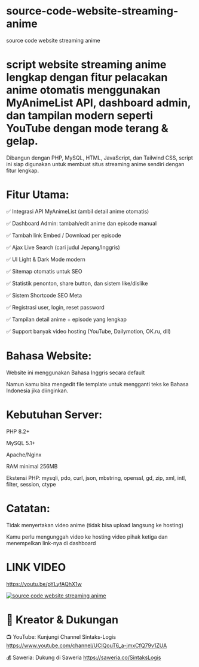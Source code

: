 # source-code-website-streaming-anime
 source code website streaming anime

# script website streaming anime lengkap dengan fitur pelacakan anime otomatis menggunakan MyAnimeList API, dashboard admin, dan tampilan modern seperti YouTube dengan mode terang & gelap.




Dibangun dengan PHP, MySQL, HTML, JavaScript, dan Tailwind CSS, script ini siap digunakan untuk membuat situs streaming anime sendiri dengan fitur lengkap.




# Fitur Utama:

✅ Integrasi API MyAnimeList (ambil detail anime otomatis)

✅ Dashboard Admin: tambah/edit anime dan episode manual

✅ Tambah link Embed / Download per episode

✅ Ajax Live Search (cari judul Jepang/Inggris)

✅ UI Light & Dark Mode modern

✅ Sitemap otomatis untuk SEO

✅ Statistik penonton, share button, dan sistem like/dislike

✅ Sistem Shortcode SEO Meta

✅ Registrasi user, login, reset password

✅ Tampilan detail anime + episode yang lengkap

✅ Support banyak video hosting (YouTube, Dailymotion, OK.ru, dll)




# Bahasa Website:

Website ini menggunakan Bahasa Inggris secara default

Namun kamu bisa mengedit file template untuk mengganti teks ke Bahasa Indonesia jika diinginkan.




# Kebutuhan Server:

PHP 8.2+

MySQL 5.1+

Apache/Nginx

RAM minimal 256MB

Ekstensi PHP: mysqli, pdo, curl, json, mbstring, openssl, gd, zip, xml, intl, filter, session, ctype




# Catatan:

Tidak menyertakan video anime (tidak bisa upload langsung ke hosting)

Kamu perlu mengunggah video ke hosting video pihak ketiga dan menempelkan link-nya di dashboard

# LINK VIDEO
https://youtu.be/pYLyfAQhX1w

[![source code website streaming anime](https://github.com/user-attachments/assets/c82b6212-9ea6-4db8-bcfd-d1f1ee231ca2)](https://youtu.be/pYLyfAQhX1w)

# 👤 Kreator & Dukungan

📺 YouTube: Kunjungi Channel Sintaks-Logis https://www.youtube.com/channel/UClQouT6_a-jmxCfQ79v1ZUA

💰 Saweria: Dukung di Saweria https://saweria.co/SintaksLogis
